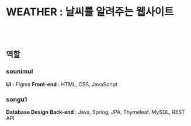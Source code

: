 # WEATHER : 날씨를 알려주는 웹사이트

<br></br>
## 역할
### sounimul
**UI** : Figma
**Front-end** : HTML, CSS, JavaScript
### songu1
**Database Design**
**Back-end** : Java, Spring, JPA, Thymeleaf, MySQL, REST API
